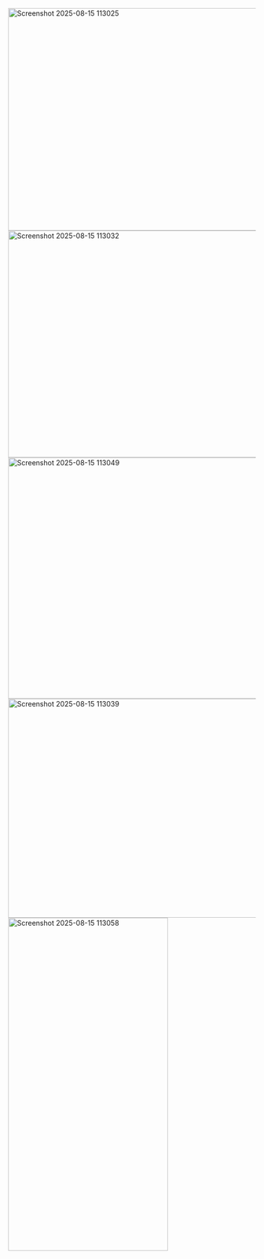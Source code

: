 <img width="519" height="453" alt="Screenshot 2025-08-15 113025" src="https://github.com/user-attachments/assets/79aff1d1-37cb-408a-9e8d-3b685409245f" />

<img width="530" height="462" alt="Screenshot 2025-08-15 113032" src="https://github.com/user-attachments/assets/e67e6273-001c-46c5-90c7-1a2a55b9e2e4" />

<img width="594" height="491" alt="Screenshot 2025-08-15 113049" src="https://github.com/user-attachments/assets/b04de0e4-80db-4e97-8e7f-83c7e19b8067" />

<img width="594" height="446" alt="Screenshot 2025-08-15 113039" src="https://github.com/user-attachments/assets/42a26329-0cb2-48a0-b36d-9cde8026239a" />

<img width="325" height="678" alt="Screenshot 2025-08-15 113058" src="https://github.com/user-attachments/assets/c5ccbe29-f752-49c9-85eb-ee83a20587cf" />
